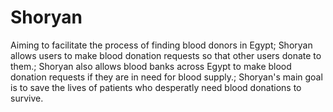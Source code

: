 # Shoryan
Aiming to facilitate the process of finding blood donors in Egypt; Shoryan allows users to make blood donation requests so that other users donate to them.; Shoryan also allows blood banks across Egypt to make blood donation requests if they are in need for blood supply.; Shoryan's main goal is to save the lives of patients who desperatly need blood donations to survive.
